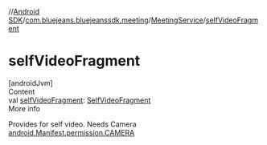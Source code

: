 //[Android SDK](../../../index.md)/[com.bluejeans.bluejeanssdk.meeting](../index.md)/[MeetingService](index.md)/[selfVideoFragment](self-video-fragment.md)



# selfVideoFragment  
[androidJvm]  
Content  
val [selfVideoFragment](self-video-fragment.md): [SelfVideoFragment](../../com.bluejeans.bluejeanssdk.selfvideo/-self-video-fragment/index.md)  
More info  


Provides for self video. Needs Camera [android.Manifest.permission.CAMERA](https://developer.android.com/reference/kotlin/android/Manifest.permission.html#camera)

  



